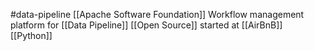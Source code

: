 #data-pipeline
[[Apache Software Foundation]]
Workflow management platform for [[Data Pipeline]] 
[[Open Source]] started at [[AirBnB]]
[[Python]]